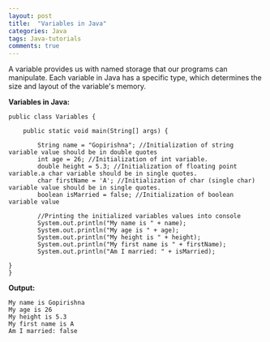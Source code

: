 ```yaml
---
layout: post
title:  "Variables in Java"
categories: Java
tags: Java-tutorials
comments: true
---
```


A variable provides us with named storage that our programs can manipulate. Each variable in Java has a specific type, which determines the size and layout of the variable's memory.


**Variables in Java:**

	public class Variables {

		public static void main(String[] args) {

			String name = "Gopirishna"; //Initialization of string variable value should be in double quotes
			int age = 26; //Initialization of int variable.
			double height = 5.3; //Initialization of floating point variable.a char variable should be in single quotes.
			char firstName = 'A'; //Initialization of char (single char) variable value should be in single quotes.
			boolean isMarried = false; //Initialization of boolean variable value
			
			//Printing the initialized variables values into console
			System.out.println("My name is " + name);
			System.out.println("My age is " + age);
			System.out.println("My height is " + height);
			System.out.println("My first name is " + firstName);
			System.out.println("Am I married: " + isMarried);

	}
	}


**Output:**

	My name is Gopirishna
	My age is 26
	My height is 5.3
	My first name is A
	Am I married: false